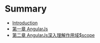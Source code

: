 # Summary

* [Introduction](README.md)
* [第一章 AngularJs](di-yi-zhang-angularjs.md)
* [第二章 AngularJs深入理解作用域$scope](di-er-zhang-angularjs-shen-ru-li-jie-zuo-yong-57df24-scope.md)

